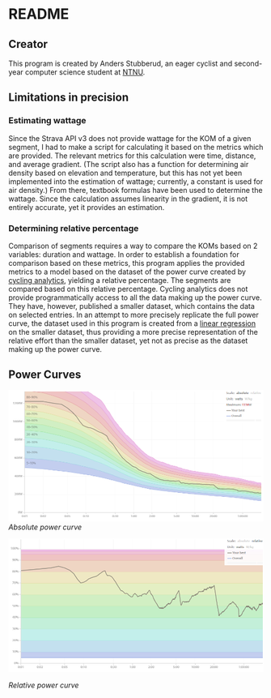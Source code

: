 # README

## Creator

This program is created by Anders Stubberud, an eager cyclist and second-year computer science student at [NTNU](https://www.ntnu.edu/).

## Limitations in precision

### Estimating wattage

Since the Strava API v3 does not provide wattage for the KOM of a given segment, I had to make a script for calculating it based on the metrics which are provided. The relevant metrics for this calculation were time, distance, and average gradient. (The script also has a function for determining air density based on elevation and temperature, but this has not yet been implemented into the estimation of wattage; currently, a constant is used for air density.) From there, textbook formulas have been used to determine the wattage. Since the calculation assumes linearity in the gradient, it is not entirely accurate, yet it provides an estimation.

### Determining relative percentage

Comparison of segments requires a way to compare the KOMs based on 2 variables: duration and wattage. In order to establish a foundation for comparison based on these metrics, this program applies the provided metrics to a model based on the dataset of the power curve created by [cycling analytics](https://www.cyclinganalytics.com/blog/2018/06/how-does-your-cycling-power-output-compare), yielding a relative percentage. The segments are compared based on this relative percentage. Cycling analytics does not provide programmatically access to all the data making up the power curve. They have, however, published a smaller dataset, which contains the data on selected entries. In an attempt to more precisely replicate the full power curve, the dataset used in this program is created from a [linear regression](https://github.com/Anders-Stubberud/KOMpanion/blob/main/backend/create_power_curve.py) on the smaller dataset, thus providing a more precise representation of the relative effort than the smaller dataset, yet not as precise as the dataset making up the power curve.

## Power Curves

![Absolute Power Curve](/frontend/public/images/absolute_curve.PNG)
_Absolute power curve_

![Relative Power Curve](/frontend/public/images/relative_curve.PNG)

_Relative power curve_
